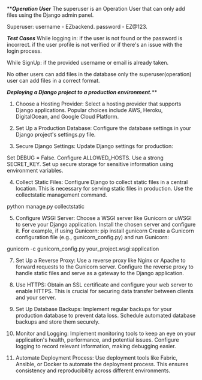 *****************************Operation User***************************
The superuser is an Operation User that can only add files using the Django admin panel.


Superuser: username - EZbackend.
           password - EZ@123.


*****************************Test Cases*****************************
While logging in: if the user is not found or the password is incorrect.
                  if the user profile is not verified or if there's an issue with the login process.

While SignUp: if the provided username or email is already taken. 

No other users can add files in the database only the superuser(operation) user can add files in a correct format.



*****************************Deploying a Django project to a production environment.*******************************

1. Choose a Hosting Provider:
Select a hosting provider that supports Django applications. Popular choices include AWS, Heroku, DigitalOcean, and Google Cloud Platform.

2. Set Up a Production Database:
Configure the database settings in your Django project's settings.py file.

3. Secure Django Settings:
Update Django settings for production:

Set DEBUG = False.
Configure ALLOWED_HOSTS.
Use a strong SECRET_KEY.
Set up secure storage for sensitive information using environment variables.

4. Collect Static Files:
Configure Django to collect static files in a central location. This is necessary for serving static files in production. Use the collectstatic management command.

python manage.py collectstatic

5. Configure WSGI Server:
Choose a WSGI server like Gunicorn or uWSGI to serve your Django application. Install the chosen server and configure it. For example, if using Gunicorn:
pip install gunicorn
Create a Gunicorn configuration file (e.g., gunicorn_config.py) and run Gunicorn:

gunicorn -c gunicorn_config.py your_project.wsgi:application

7. Set Up a Reverse Proxy:
Use a reverse proxy like Nginx or Apache to forward requests to the Gunicorn server. Configure the reverse proxy to handle static files and serve as a gateway to the Django application.

8. Use HTTPS:
Obtain an SSL certificate and configure your web server to enable HTTPS. This is crucial for securing data transfer between clients and your server.

9. Set Up Database Backups:
Implement regular backups for your production database to prevent data loss. Schedule automated database backups and store them securely.

10. Monitor and Logging:
Implement monitoring tools to keep an eye on your application's health, performance, and potential issues. Configure logging to record relevant information, making debugging easier.

11. Automate Deployment Process:
Use deployment tools like Fabric, Ansible, or Docker to automate the deployment process. This ensures consistency and reproducibility across different environments.





